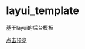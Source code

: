 # layui_template
基于layui的后台模板

[点击预览](https://besswang.github.io/layui_12580//static/html/index.html)
